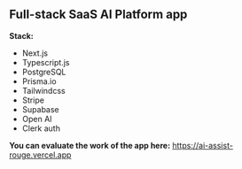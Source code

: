 ## Full-stack SaaS AI Platform app

**Stack:**
- Next.js
- Typescript.js
- PostgreSQL
- Prisma.io
- Tailwindcss
- Stripe
- Supabase
- Open AI
- Clerk auth

**You can evaluate the work of the app here:** https://ai-assist-rouge.vercel.app
